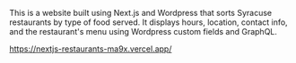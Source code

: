 This is a website built using Next.js and Wordpress that sorts Syracuse restaurants by type of food served. It displays hours, location, contact info, and the restaurant's menu using Wordpress custom fields and GraphQL.

https://nextjs-restaurants-ma9x.vercel.app/
